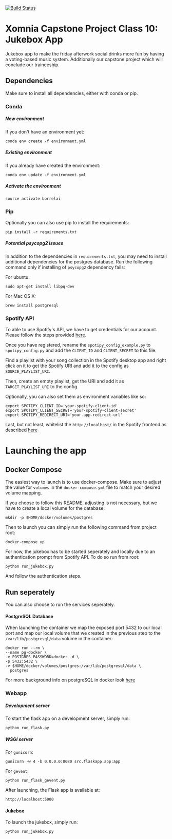 [![Build Status](https://travis-ci.com/Rukshar/capstone-class-10.svg?branch=master)](https://travis-ci.com/Rukshar/capstone-class-10)

# Xomnia Capstone Project Class 10: Jukebox App
Jukebox app to make the friday afterwork social drinks more fun by having a voting-based music system. Additionally 
our capstone project which will conclude our traineeship. 

## Dependencies

Make sure to install all dependencies, either with conda or pip. 


### Conda

##### New environment
If you don't have an environment yet:


```conda env create -f environment.yml```

##### Existing environment
If you already have created the environment:

```conda env update -f environment.yml```

##### Activate the environment

```source activate borrelai```

### Pip

Optionally you can also use pip to install the requirements:

```pip install -r requirements.txt```


##### Potential psycopg2 issues

In addition to the dependencies in `requirements.txt`, you may need to install additional dependencies for the 
postgres database. Run the following command only if installing of `psycopg2` dependency fails:

For ubuntu:

`sudo apt-get install libpq-dev`

For Mac OS X:

`brew install postgresql`

### Spotify API

To able to use Spotify's API, we have to get credentials for our account. Please follow the 
steps provided [here](https://developer.spotify.com/documentation/general/guides/app-settings/). 

Once you have registered, rename the `spotipy_config_example.py` to `spotipy_config.py` and add the `CLIENT_ID` and `CLIENT_SECRET` to this file. 

Find a playlist with your song collection in the Spotify desktop app and right click on it to get the Spotify URI 
and add it to the config as `SOURCE_PLAYLIST_URI`. 

Then, create an empty playlist, get the URI and add it as `TARGET_PLAYLIST_URI` to the config. 

Optionally, you  can also set them as environment variables like so:

```
export SPOTIPY_CLIENT_ID='your-spotify-client-id'
export SPOTIPY_CLIENT_SECRET='your-spotify-client-secret'
export SPOTIPY_REDIRECT_URI='your-app-redirect-url'
```

Last, but not least, whitelist the `http://localhost/` in the Spotify frontend as described 
[here](https://developer.spotify.com/documentation/general/guides/app-settings/) 

# Launching the app

## Docker Compose

The easiest way to launch is to use docker-compose. Make sure to adjust the value for `volumes` in the `docker-compose.yml`
file to match your desired volume mapping. 

If you choose to follow this README, adjusting is not necessary, but we have to create a local volume for the database:
```
mkdir -p $HOME/docker/volumes/postgres
```

Then to launch you can simply run the following command from project root:

```
docker-compose up
```

For now, the jukebox has to be started seperately and locally due to an authentication prompt from Spotify API. To do so
run from root:


```
python run_jukebox.py
```

And follow the authentication steps.

## Run seperately
You can also choose to run the services seperately.
 
#### PostgreSQL Database

When launching the container we map the exposed port 5432 to our local port and map our local volume
that we created in the previous step to the `/var/lib/postgresql/data` volume in the container:

```
docker run --rm \
--name pg-docker \
-e POSTGRES_PASSWORD=docker -d \
-p 5432:5432 \
-v $HOME/docker/volumes/postgres:/var/lib/postgresql/data \
  postgres
```

For more background info on postgreSQL in docker look 
[here](https://hackernoon.com/dont-install-postgres-docker-pull-postgres-bee20e200198)


### Webapp


##### Development server

To start the flask app on a development server, simply run: 

```
python run_flask.py
```


##### WSGI server

For `gunicorn`:

```
gunicorn -w 4 -b 0.0.0.0:8080 src.flaskapp.app:app
```

For `gevent`:

```
python run_flask_gevent.py
```



After launching, the Flask app is available at:
 
 `http://localhost:5000`


#### Jukebox

To launch the jukebox, simply run:

```
python run_jukebox.py
```
